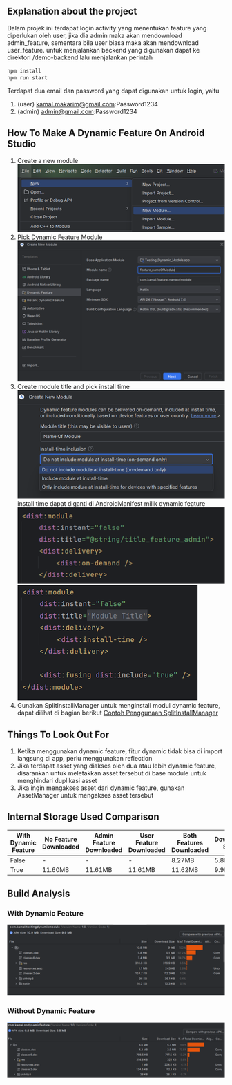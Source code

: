 ## Explanation about the project

Dalam projek ini terdapat login activity yang menentukan feature yang diperlukan oleh user, jika dia admin maka akan mendownload admin_feature, sementara bila user biasa maka akan mendownload user_feature. untuk menjalankan backend yang digunakan dapat ke direktori /demo-backend lalu menjalankan perintah

```
npm install
npm run start
```

Terdapat dua email dan password yang dapat digunakan untuk login, yaitu
1. (user) kamal.makarim@gmail.com:Password1234
2. (admin) admin@gmail.com:Password1234

## How To Make A Dynamic Feature On Android Studio

1. Create a new module
   ![alt text](./md-image/createModule.png)
2. Pick Dynamic Feature Module
   ![alt text](./md-image/createDynamicFeature.png)
3. Create module title and pick install time
   ![alt text](./md-image/dynamicFeatureOptions.png)
   install time dapat diganti di AndroidManifest milik dynamic feature
   ![alt text](./md-image/on-demand-manifest.png)
   ![alt text](./md-image/instant-manifest.png)
4. Gunakan SplitInstallManager untuk menginstall modul dynamic feature, dapat dilihat di bagian berikut
   [Contoh Penggunaan SplitInstallManager](https://github.com/kamalMakarim/testing-dynamic-feature/blob/main/TestingDynamicModule/app/src/main/java/com/kamal/testingdynamicmodule/dynamic_module/DynamicModuleDownloadUtil.kt)

## Things To Look Out For

1. Ketika menggunakan dynamic feature, fitur dynamic tidak bisa di import langsung di app, perlu menggunakan reflection
2. Jika terdapat asset yang diakses oleh dua atau lebih dynamic feature, disarankan untuk meletakkan asset tersebut di base module untuk menghindari duplikasi asset
3. Jika ingin mengakses asset dari dynamic feature, gunakan AssetManager untuk mengakses asset tersebut

## Internal Storage Used Comparison

| With Dynamic Feature | No Feature Downloaded | Admin Feature Downloaded | User Feature Downloaded | Both Features Downloaded | Download Size |
| -------------------- | --------------------- | ------------------------ | ----------------------- | ------------------------ | ------------- |
| False                | -                     | -                        | -                       | 8.27MB                   | 5.8MB         |
| True                 | 11.60MB               | 11.61MB                  | 11.61MB                 | 11.62MB                  | 9.9MB         |

## Build Analysis
### With Dynamic Feature
![alt text](./md-image/apkAnalysis_dynamicFeature.png)
### Without Dynamic Feature
![alt text](./md-image/apkAnalysis_noDynamicFeature.png)